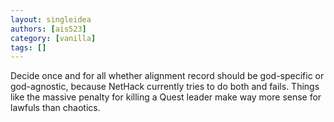 ```yaml
---
layout: singleidea
authors: [ais523]
category: [vanilla]
tags: []
---
```

Decide once and for all whether alignment record should be god-specific or god-agnostic, because NetHack currently tries to do both and fails. Things like the massive penalty for killing a Quest leader make way more sense for lawfuls than chaotics.
